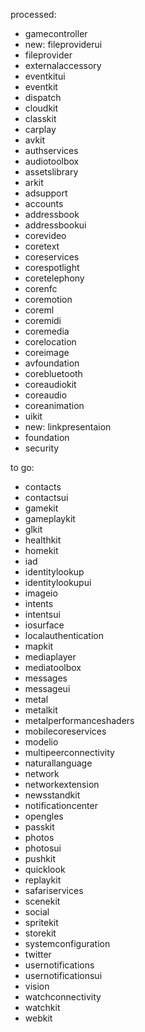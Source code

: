 processed:
- gamecontroller
- new: fileproviderui
- fileprovider
- externalaccessory
- eventkitui
- eventkit
- dispatch
- cloudkit
- classkit
- carplay
- avkit
- authservices
- audiotoolbox
- assetslibrary
- arkit
- adsupport
- accounts
- addressbook
- addressbookui
- corevideo
- coretext
- coreservices
- corespotlight
- coretelephony
- corenfc
- coremotion
- coreml
- coremidi
- coremedia
- corelocation
- coreimage
- avfoundation
- corebluetooth
- coreaudiokit
- coreaudio
- coreanimation
- uikit
- new: linkpresentaion
- foundation
- security

to go:
- contacts
- contactsui
- gamekit
- gameplaykit
- glkit
- healthkit
- homekit
- iad
- identitylookup
- identitylookupui
- imageio
- intents
- intentsui
- iosurface
- localauthentication
- mapkit
- mediaplayer
- mediatoolbox
- messages
- messageui
- metal
- metalkit
- metalperformanceshaders
- mobilecoreservices
- modelio
- multipeerconnectivity
- naturallanguage
- network
- networkextension
- newsstandkit
- notificationcenter
- opengles
- passkit
- photos
- photosui
- pushkit
- quicklook
- replaykit
- safariservices
- scenekit
- social
- spritekit
- storekit
- systemconfiguration
- twitter
- usernotifications
- usernotificationsui
- vision
- watchconnectivity
- watchkit
- webkit
